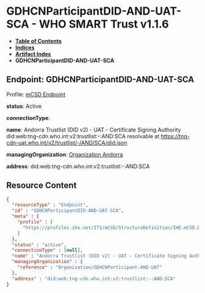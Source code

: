 # GDHCNParticipantDID-AND-UAT-SCA - WHO SMART Trust v1.1.6

* [**Table of Contents**](toc.md)
* [**Indices**](indices.md)
* [**Artifact Index**](artifacts.md)
* **GDHCNParticipantDID-AND-UAT-SCA**

## Endpoint: GDHCNParticipantDID-AND-UAT-SCA

Profile: [mCSD Endpoint](https://profiles.ihe.net/ITI/mCSD/4.0.0/StructureDefinition-IHE.mCSD.Endpoint.html)

**status**: Active

**connectionType**: 

**name**: Andorra Trustlist (DID v2) - UAT - Certificate Signing Authority did:web:tng-cdn.who.int:v2:trustlist:-:AND:SCA resolvable at https://tng-cdn-uat.who.int/v2/trustlist/-/AND/SCA/did.json

**managingOrganization**: [Organization Andorra](Organization-GDHCNParticipant-AND-UAT.md)

**address**: did:web:tng-cdn.who.int:v2:trustlist:-:AND:SCA



## Resource Content

```json
{
  "resourceType" : "Endpoint",
  "id" : "GDHCNParticipantDID-AND-UAT-SCA",
  "meta" : {
    "profile" : [
      "https://profiles.ihe.net/ITI/mCSD/StructureDefinition/IHE.mCSD.Endpoint"
    ]
  },
  "status" : "active",
  "connectionType" : [null],
  "name" : "Andorra Trustlist (DID v2) - UAT - Certificate Signing Authority\ndid:web:tng-cdn.who.int:v2:trustlist:-:AND:SCA\nresolvable at https://tng-cdn-uat.who.int/v2/trustlist/-/AND/SCA/did.json",
  "managingOrganization" : {
    "reference" : "Organization/GDHCNParticipant-AND-UAT"
  },
  "address" : "did:web:tng-cdn.who.int:v2:trustlist:-:AND:SCA"
}

```

